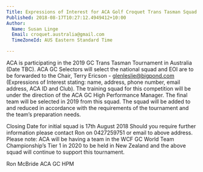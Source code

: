 ```yaml
---
Title: Expressions of Interest for ACA Golf Croquet Trans Tasman Squad 2019
Published: 2018-08-17T10:27:12.4949412+10:00
Author:
  Name: Susan Linge
  Email: croquet.australia@gmail.com
  TimeZoneId: AUS Eastern Standard Time

---
```

ACA is participating in the 2019 GC Trans Tasman Tournament in Australia (Date TBC).  ACA GC Selectors will select the national squad and EOI are to be forwarded to the Chair, Terry Ericson - glenleslie@bigpond.com (Expressions of Interest stating: name, address, phone number, email address, ACA ID and Club). The training squad for this competition will be under the direction of the ACA GC High Performance Manager.  The final team will be selected in 2019 from this squad. The squad will be added to and reduced in accordance with the requirements of the tournament and the team’s preparation needs.

Closing Date for initial squad is 17th August 2018
Should you require further information please contact Ron on 0427259751 or email to above address.
Please note:  ACA will be having a team in the WCF GC World Team Championship’s Tier 1 in 2020 to be held in New Zealand and the above squad will continue to support this tournament.

Ron McBride
ACA GC HPM